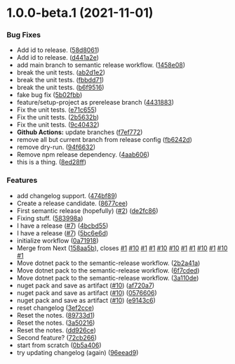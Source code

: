 # 1.0.0-beta.1 (2021-11-01)


### Bug Fixes

* Add id to release. ([58d8061](https://github.com/yozepi/semantic-release-dotnet/commit/58d8061f8f9f7f9355633621cc7466465dd1b93b))
* Add id to release. ([d441a2e](https://github.com/yozepi/semantic-release-dotnet/commit/d441a2ead843f206f4444e6873c8d3b4b18398dd))
* add main branch to semantic release workflow. ([1458e08](https://github.com/yozepi/semantic-release-dotnet/commit/1458e08f5b9f49b49ca1b002d64fb1f66fe52c51))
* break the unit tests. ([ab2d1e2](https://github.com/yozepi/semantic-release-dotnet/commit/ab2d1e29bf6a7061589ad178d283068800801dd9))
* break the unit tests. ([fbbdd71](https://github.com/yozepi/semantic-release-dotnet/commit/fbbdd7101a93078dd5529fc54c3869d3acd8d3e4))
* break the unit tests. ([b6f9516](https://github.com/yozepi/semantic-release-dotnet/commit/b6f95160b0721232e8a41e4f4f255a53792f4181))
* fake bug fix ([5b02fbb](https://github.com/yozepi/semantic-release-dotnet/commit/5b02fbb4a29054d62e926808b3208541265dc322))
* feature/setup-project as prerelease branch ([4431883](https://github.com/yozepi/semantic-release-dotnet/commit/443188356bc25101a06a432127ab88693add890f))
* Fix the unit tests. ([e71c655](https://github.com/yozepi/semantic-release-dotnet/commit/e71c655842d402e0684f39291ad16ec60aebdf42))
* Fix the unit tests. ([2b5632b](https://github.com/yozepi/semantic-release-dotnet/commit/2b5632b8d7fa99c44850f23fde8db46ae7eb54e4))
* Fix the unit tests. ([9c40432](https://github.com/yozepi/semantic-release-dotnet/commit/9c40432ad74a87d2eb9df51b0efac267bc5e3332))
* **Github Actions:** update branches ([f7ef772](https://github.com/yozepi/semantic-release-dotnet/commit/f7ef772e52fa50dbb3963a6a6aa25befb81923f1))
* remove all but current branch from release config ([fb6242d](https://github.com/yozepi/semantic-release-dotnet/commit/fb6242db45aeeeafa257e3ce8b6fbd2043deadca))
* remove dry-run. ([94f6632](https://github.com/yozepi/semantic-release-dotnet/commit/94f66320567dc33e2942eff966d12dcd579af4ff))
* Remove npm release dependency. ([4aab606](https://github.com/yozepi/semantic-release-dotnet/commit/4aab6060f73e59360d48e6b0f90d9f47cc28fd58))
* this is a thing. ([8ed28ff](https://github.com/yozepi/semantic-release-dotnet/commit/8ed28ff71d047da15739ef5131d4b8024a7ee0d6))


### Features

* add changelog support. ([474bf89](https://github.com/yozepi/semantic-release-dotnet/commit/474bf89311d80124568484e9cfd31d2a11c57c1f))
* Create a release candidate. ([8677cee](https://github.com/yozepi/semantic-release-dotnet/commit/8677ceeca7fc9819c434ca0687d14f5126da609f))
* First semantic release (hopefully) ([#2](https://github.com/yozepi/semantic-release-dotnet/issues/2)) ([de2fc86](https://github.com/yozepi/semantic-release-dotnet/commit/de2fc86f068a1ce120b3588f7e39bab95e14aa40))
* Fixing stuff. ([583998a](https://github.com/yozepi/semantic-release-dotnet/commit/583998a8935c3734bbc5ce5f06e3cc6cf3a12bd3))
* I have a release ([#7](https://github.com/yozepi/semantic-release-dotnet/issues/7)) ([4bcbd55](https://github.com/yozepi/semantic-release-dotnet/commit/4bcbd555698ee0e60004cbced646ef90dbbdee0e))
* I have a release ([#7](https://github.com/yozepi/semantic-release-dotnet/issues/7)) ([5bc6e6d](https://github.com/yozepi/semantic-release-dotnet/commit/5bc6e6d124559a2bb989f702f380cf43d0c8186f))
* initialize workflow ([0a71918](https://github.com/yozepi/semantic-release-dotnet/commit/0a71918e9fc28a9a277d34cb72e6156f860e4ffe))
* Merge from Next ([158aa5b](https://github.com/yozepi/semantic-release-dotnet/commit/158aa5b6fac20edb666b21a2252f7b873ccf3263)), closes [#1](https://github.com/yozepi/semantic-release-dotnet/issues/1) [#10](https://github.com/yozepi/semantic-release-dotnet/issues/10) [#1](https://github.com/yozepi/semantic-release-dotnet/issues/1) [#1](https://github.com/yozepi/semantic-release-dotnet/issues/1) [#10](https://github.com/yozepi/semantic-release-dotnet/issues/10) [#10](https://github.com/yozepi/semantic-release-dotnet/issues/10) [#1](https://github.com/yozepi/semantic-release-dotnet/issues/1) [#1](https://github.com/yozepi/semantic-release-dotnet/issues/1) [#10](https://github.com/yozepi/semantic-release-dotnet/issues/10) [#1](https://github.com/yozepi/semantic-release-dotnet/issues/1) [#10](https://github.com/yozepi/semantic-release-dotnet/issues/10) [#1](https://github.com/yozepi/semantic-release-dotnet/issues/1)
* Move dotnet pack to the semantic-release workflow. ([2b2a41a](https://github.com/yozepi/semantic-release-dotnet/commit/2b2a41a6d60f91b1b00d2a81c469bf5b25e3b704))
* Move dotnet pack to the semantic-release workflow. ([6f7cded](https://github.com/yozepi/semantic-release-dotnet/commit/6f7cdedb986dc83e3bede26a165c73ec625e59ce))
* Move dotnet pack to the semantic-release workflow. ([3a110de](https://github.com/yozepi/semantic-release-dotnet/commit/3a110de74265a18c77bab163605e27bef3686ff9))
* nuget pack and save as artifact ([#10](https://github.com/yozepi/semantic-release-dotnet/issues/10)) ([af720a7](https://github.com/yozepi/semantic-release-dotnet/commit/af720a7b9a4bd1745be1c423d344e34657c3b6cb))
* nuget pack and save as artifact ([#10](https://github.com/yozepi/semantic-release-dotnet/issues/10)) ([0576606](https://github.com/yozepi/semantic-release-dotnet/commit/057660611fff4b6950f8da19457d522dfb5ab634))
* nuget pack and save as artifact ([#10](https://github.com/yozepi/semantic-release-dotnet/issues/10)) ([e9143c6](https://github.com/yozepi/semantic-release-dotnet/commit/e9143c61f68e6590f01033abad053269b0f53514))
* reset changelog ([3ef2cce](https://github.com/yozepi/semantic-release-dotnet/commit/3ef2cce0698199e41374bab266b1845cf1136366))
* Reset the notes. ([89733d1](https://github.com/yozepi/semantic-release-dotnet/commit/89733d166b51184d97504297b89d8fc4269d13bf))
* Reset the notes. ([3a50216](https://github.com/yozepi/semantic-release-dotnet/commit/3a502168f8b8e56ac08b5a79e20da1f20fe06f78))
* Reset the notes. ([dd926ce](https://github.com/yozepi/semantic-release-dotnet/commit/dd926cefc139d2aef42b6709b13072015c5b744a))
* Second feature? ([72cb266](https://github.com/yozepi/semantic-release-dotnet/commit/72cb2664ffdddc4cadd9ad200300553f067ed21c))
* start from scratch ([0b5a406](https://github.com/yozepi/semantic-release-dotnet/commit/0b5a40604c91df7d1b432ce145cf7dfaf28519ae))
* try updating changelog (again) ([96eead9](https://github.com/yozepi/semantic-release-dotnet/commit/96eead9434bc51e9d12727632bc904ee8fc037a8))
